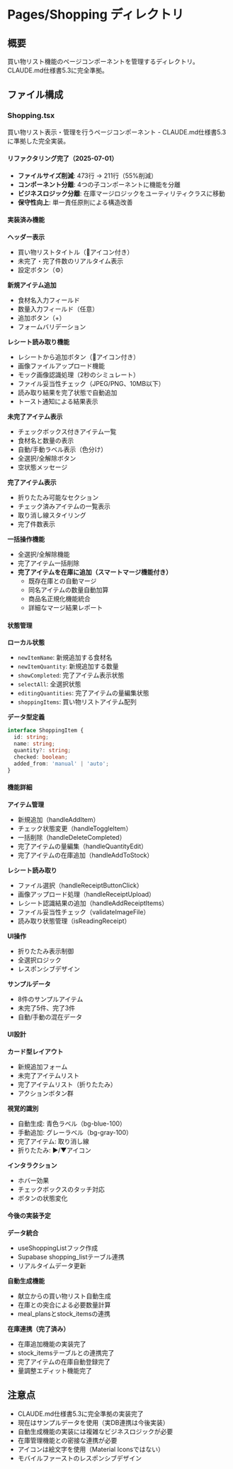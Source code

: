 # Pages/Shopping ディレクトリ

## 概要
買い物リスト機能のページコンポーネントを管理するディレクトリ。CLAUDE.md仕様書5.3に完全準拠。

## ファイル構成

### Shopping.tsx
買い物リスト表示・管理を行うページコンポーネント - CLAUDE.md仕様書5.3に準拠した完全実装。

#### リファクタリング完了（2025-07-01）
- **ファイルサイズ削減**: 473行 → 211行（55%削減）
- **コンポーネント分離**: 4つの子コンポーネントに機能を分離
- **ビジネスロジック分離**: 在庫マージロジックをユーティリティクラスに移動
- **保守性向上**: 単一責任原則による構造改善

#### 実装済み機能

**ヘッダー表示**
- 買い物リストタイトル（🛒アイコン付き）
- 未完了・完了件数のリアルタイム表示
- 設定ボタン（⚙️）

**新規アイテム追加**
- 食材名入力フィールド
- 数量入力フィールド（任意）
- 追加ボタン（+）
- フォームバリデーション

**レシート読み取り機能**
- レシートから追加ボタン（📄アイコン付き）
- 画像ファイルアップロード機能
- モック画像認識処理（2秒のシミュレート）
- ファイル妥当性チェック（JPEG/PNG、10MB以下）
- 読み取り結果を完了状態で自動追加
- トースト通知による結果表示

**未完了アイテム表示**
- チェックボックス付きアイテム一覧
- 食材名と数量の表示
- 自動/手動ラベル表示（色分け）
- 全選択/全解除ボタン
- 空状態メッセージ

**完了アイテム表示**
- 折りたたみ可能なセクション
- チェック済みアイテムの一覧表示
- 取り消し線スタイリング
- 完了件数表示

**一括操作機能**
- 全選択/全解除機能
- 完了アイテム一括削除
- **完了アイテムを在庫に追加（スマートマージ機能付き）**
  - 既存在庫との自動マージ
  - 同名アイテムの数量自動加算
  - 商品名正規化機能統合
  - 詳細なマージ結果レポート

#### 状態管理

**ローカル状態**
- `newItemName`: 新規追加する食材名
- `newItemQuantity`: 新規追加する数量
- `showCompleted`: 完了アイテム表示状態
- `selectAll`: 全選択状態
- `editingQuantities`: 完了アイテムの量編集状態
- `shoppingItems`: 買い物リストアイテム配列

**データ型定義**
```typescript
interface ShoppingItem {
  id: string;
  name: string;
  quantity?: string;
  checked: boolean;
  added_from: 'manual' | 'auto';
}
```

#### 機能詳細

**アイテム管理**
- 新規追加（handleAddItem）
- チェック状態変更（handleToggleItem）
- 一括削除（handleDeleteCompleted）
- 完了アイテムの量編集（handleQuantityEdit）
- 完了アイテムの在庫追加（handleAddToStock）

**レシート読み取り**
- ファイル選択（handleReceiptButtonClick）
- 画像アップロード処理（handleReceiptUpload）
- レシート認識結果の追加（handleAddReceiptItems）
- ファイル妥当性チェック（validateImageFile）
- 読み取り状態管理（isReadingReceipt）

**UI操作**
- 折りたたみ表示制御
- 全選択ロジック
- レスポンシブデザイン

**サンプルデータ**
- 8件のサンプルアイテム
- 未完了5件、完了3件
- 自動/手動の混在データ

#### UI設計

**カード型レイアウト**
- 新規追加フォーム
- 未完了アイテムリスト
- 完了アイテムリスト（折りたたみ）
- アクションボタン群

**視覚的識別**
- 自動生成: 青色ラベル（bg-blue-100）
- 手動追加: グレーラベル（bg-gray-100）
- 完了アイテム: 取り消し線
- 折りたたみ: ▶/▼アイコン

**インタラクション**
- ホバー効果
- チェックボックスのタッチ対応
- ボタンの状態変化

#### 今後の実装予定

**データ統合**
- useShoppingListフック作成
- Supabase shopping_listテーブル連携
- リアルタイムデータ更新

**自動生成機能**
- 献立からの買い物リスト自動生成
- 在庫との突合による必要数量計算
- meal_plansとstock_itemsの連携

**在庫連携（完了済み）**
- 在庫追加機能の実装完了
- stock_itemsテーブルとの連携完了
- 完了アイテムの在庫自動登録完了
- 量調整エディット機能完了

## 注意点
- CLAUDE.md仕様書5.3に完全準拠の実装完了
- 現在はサンプルデータを使用（実DB連携は今後実装）
- 自動生成機能の実装には複雑なビジネスロジックが必要
- 在庫管理機能との密接な連携が必要
- アイコンは絵文字を使用（Material Iconsではない）
- モバイルファーストのレスポンシブデザイン
